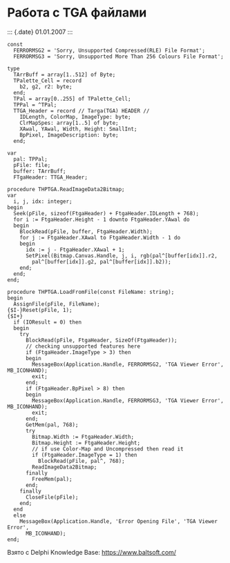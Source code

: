 Работа с TGA файлами
====================

::: {.date}
01.01.2007
:::

    const
      FERRORMSG2 = 'Sorry, Unsupported Compressed(RLE) File Format';
      FERRORMSG3 = 'Sorry, Unsupported More Than 256 Colours File Format';
     
    type
      TArrBuff = array[1..512] of Byte;
      TPalette_Cell = record
        b2, g2, r2: byte;
      end;
      TPal = array[0..255] of TPalette_Cell;
      TPPal = ^TPal;
      TTGA_Header = record // Targa(TGA) HEADER //
        IDLength, ColorMap, ImageType: byte;
        ClrMapSpes: array[1..5] of byte;
        XAwal, YAwal, Width, Height: SmallInt;
        BpPixel, ImageDescription: byte;
      end;
     
    var
      pal: TPPal;
      pFile: file;
      buffer: TArrBuff;
      FTgaHeader: TTGA_Header;
     
    procedure THPTGA.ReadImageData2Bitmap;
    var
      i, j, idx: integer;
    begin
      Seek(pFile, sizeof(FtgaHeader) + FtgaHeader.IDLength + 768);
      for i := FtgaHeader.Height - 1 downto FtgaHeader.YAwal do
      begin
        BlockRead(pFile, buffer, FtgaHeader.Width);
        for j := FtgaHeader.XAwal to FtgaHeader.Width - 1 do
        begin
          idx := j - FtgaHeader.XAwal + 1;
          SetPixel(Bitmap.Canvas.Handle, j, i, rgb(pal^[buffer[idx]].r2,
            pal^[buffer[idx]].g2, pal^[buffer[idx]].b2));
        end;
      end;
    end;
     
    procedure THPTGA.LoadFromFile(const FileName: string);
    begin
      AssignFile(pFile, FileName);
    {$I-}Reset(pFile, 1);
    {$I+}
      if (IOResult = 0) then
      begin
        try
          BlockRead(pFile, FtgaHeader, SizeOf(FtgaHeader));
          // checking unsupported features here
          if (FtgaHeader.ImageType > 3) then
          begin
            MessageBox(Application.Handle, FERRORMSG2, 'TGA Viewer Error', MB_ICONHAND);
            exit;
          end;
          if (FtgaHeader.BpPixel > 8) then
          begin
            MessageBox(Application.Handle, FERRORMSG3, 'TGA Viewer Error', MB_ICONHAND);
            exit;
          end;
          GetMem(pal, 768);
          try
            Bitmap.Width := FtgaHeader.Width;
            Bitmap.Height := FtgaHeader.Height;
            // if use Color-Map and Uncompressed then read it
            if (FtgaHeader.ImageType = 1) then
              BlockRead(pFile, pal^, 768);
            ReadImageData2Bitmap;
          finally
            FreeMem(pal);
          end;
        finally
          CloseFile(pFile);
        end;
      end
      else
        MessageBox(Application.Handle, 'Error Opening File', 'TGA Viewer Error',
          MB_ICONHAND);
    end;

Взято с Delphi Knowledge Base: <https://www.baltsoft.com/>
